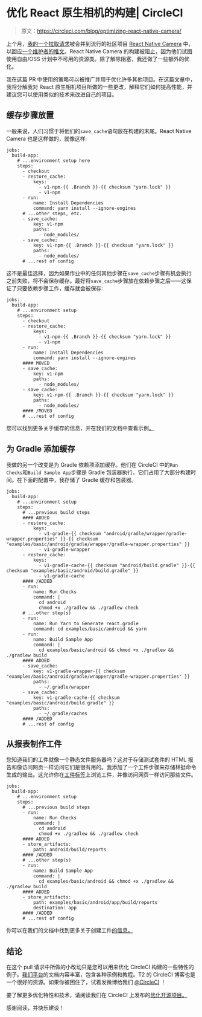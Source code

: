 # 优化 React 原生相机的构建| CircleCI

> 原文：<https://circleci.com/blog/optimizing-react-native-camera/>

上个月，[我的一个拉取请求](https://github.com/react-native-community/react-native-camera/pull/2550)被合并到流行的社区项目 [React Native Camera](https://github.com/react-native-community/react-native-camera) 中，以回应[一个维护者的推文](https://twitter.com/sseraphini/status/1184824377206067200)。React Native Camera 的构建被阻止，因为他们试图使用自由/OSS 计划中不可用的资源类。除了解除阻塞，我还做了一些额外的优化。

我在这篇 PR 中使用的策略可以被推广并用于优化许多其他项目。在这篇文章中，我将分解我对 React 原生相机项目所做的一些更改，解释它们如何提高性能，并建议您可以使用类似的技术来改进自己的项目。

## 缓存步骤放置

一般来说，人们习惯于将他们的`save_cache`语句放在构建的末尾。React Native Camera 也是这样做的，就像这样:

```
jobs:
  build-app:
    # ...environment setup here
    steps:
      - checkout
      - restore_cache:
          keys:
            - v1-npm-{{ .Branch }}-{{ checksum "yarn.lock" }}
            - v1-npm
      - run:
          name: Install Dependencies
          command: yarn install --ignore-engines
      # ...other steps, etc.
      - save_cache:
          key: v1-npm
          paths:
            - node_modules/
      - save_cache:
          key: v1-npm-{{ .Branch }}-{{ checksum "yarn.lock" }}
          paths:
            - node_modules/
      # ...rest of config 
```

这不是最佳选择，因为如果作业中的任何其他步骤在`save_cache`步骤有机会执行之前失败，将不会保存缓存。最好将`save_cache`步骤放在依赖步骤之后——这保证了只要依赖步骤工作，缓存就会被保存:

```
jobs:
  build-app:
    # ...environment setup
    steps:
      - checkout
      - restore_cache:
          keys:
            - v1-npm-{{ .Branch }}-{{ checksum "yarn.lock" }}
            - v1-npm
      - run:
          name: Install Dependencies
          command: yarn install --ignore-engines
      #### MOVED
      - save_cache:
          key: v1-npm
          paths:
            - node_modules/
      - save_cache:
          key: v1-npm-{{ .Branch }}-{{ checksum "yarn.lock" }}
          paths:
            - node_modules/
      #### /MOVED
      # ...rest of config 
```

您可以找到更多关于缓存的信息，并在我们的文档中查看示例[。](https://circleci.com/docs/caching/)

## 为 Gradle 添加缓存

我做的另一个改变是为 Gradle 依赖项添加缓存。他们在 CircleCI 中的`Run Checks`和`Build Sample App`步骤是 Gradle 包装器执行，它们占用了大部分构建时间。在下面的配置中，我存储了 Gradle 缓存和包装器。

```
jobs:
  build-app:
    # ...environment setup
    steps:
      # ...previous build steps
      #### ADDED
      - restore_cache:
          keys: 
            - v1-gradle-{{ checksum "android/gradle/wrapper/gradle-wrapper.properties" }}-{{ checksum "examples/basic/android/gradle/wrapper/gradle-wrapper.properties" }}
            - v1-gradle-wrapper
      - restore_cache:
          keys:
            - v1-gradle-cache-{{ checksum "android/build.gradle" }}-{{ checksum "examples/basic/android/build.gradle" }}
            - v1-gradle-cache
      #### /ADDED
      - run:
          name: Run Checks
          command: |
            cd android
            chmod +x ./gradlew && ./gradlew check
      # ...other step(s)
      - run:
          name: Run Yarn to Generate react.gradle
          command: cd examples/basic/android && yarn
      - run:
          name: Build Sample App
          command: |
            cd examples/basic/android && chmod +x ./gradlew && ./gradlew build
      #### ADDED
      - save_cache:
          key: v1-gradle-wrapper-{{ checksum "examples/basic/android/gradle/wrapper/gradle-wrapper.properties" }}
          paths:
            - ~/.gradle/wrapper
      - save_cache:
          key: v1-gradle-cache-{{ checksum "examples/basic/android/build.gradle" }}
          paths:
            - ~/.gradle/caches
      #### /ADDED
      # ...rest of config 
```

## 从报表制作工件

您知道我们的工件就像一个静态文件服务器吗？这对于存储测试套件的 HTML 报告和像访问网页一样访问它们是很有用的。我添加了一个工件步骤来存储林挺命令生成的输出。这允许你在[工件标签](https://app.circleci.com/pipelines/github/react-native-community/react-native-camera/jobs/1143)上浏览工件，并像访问网页一样访问那些文件。

```
jobs:
  build-app:
    # ...environment setup
    steps:
      # ...previous build steps
      - run:
          name: Run Checks
          command: |
            cd android
            chmod +x ./gradlew && ./gradlew check
      #### ADDED
      - store_artifacts:
          path: android/build/reports
      #### /ADDED
      # ...other step(s)
      - run:
          name: Build Sample App
          command: |
            cd examples/basic/android && chmod +x ./gradlew && ./gradlew build
      #### ADDED
      - store_artifacts:
          path: examples/basic/android/app/build/reports
          destination: app
      #### /ADDED
      # ...rest of config 
```

你可以在我们的文档中找到更多关于创建工件[的信息。](https://circleci.com/docs/artifacts/)

## 结论

在这个 pull 请求中所做的小改动只是您可以用来优化 CircleCI 构建的一些特性的例子。[我们平台](https://circleci.com/docs/)的文档内容丰富，包含各种示例和教程。T2 的 CircleCI 博客也是一个很好的资源。如果你被困住了，试着发微博给我们 [@CircleCI](https://twitter.com/CircleCI) ！

要了解更多优化特性和技术，请阅读我们在 CircleCI 上发布的[优化开源项目。](https://circleci.com/blog/optimizing-open-source-projects-on-circleci/)

感谢阅读，并快乐建设！
